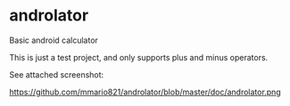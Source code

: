 # androlator
Basic android calculator

This is just a test project, and only supports plus and minus operators.

See attached screenshot:

https://github.com/mmario821/androlator/blob/master/doc/androlator.png

